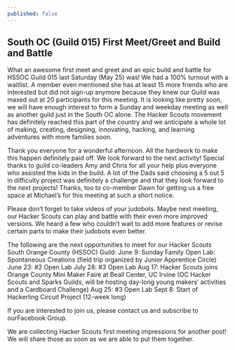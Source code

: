 ```yaml
---
published: false
---
```

## South OC (Guild 015) First Meet/Greet and Build and Battle


What an awesome first meet and greet and an epic build and battle for HSSOC Guild 015 last Saturday (May 25) was! We had a 100% turnout with a waitlist. A member even mentioned she has at least 15 more friends who are interested but did not sign-up anymore because they knew our Guild was maxed out at 20 participants for this meeting. It is looking like pretty soon, we will have enough interest to form a Sunday and weekday meeting as well as another guild just in the South OC alone.  The Hacker Scouts movement has definitely reached this part of the country and we anticipate a whole lot of making, creating, designing, innovating, hacking, and learning adventures with more families soon. 



Thank you everyone for a wonderful afternoon. All the hardwork to make this happen definitely paid off. We look forward to the next activity! Special thanks to guild co-leaders Amy and Chris for all your help plus everyone who assisted the kids in the build. A lot of the Dads said choosing a 5 out 5 in difficulty project was definitely a challenge and that they look forward to the next projects! Thanks, too to co-member Dawn for getting us a free space at Michael’s for this meeting at such a short notice.

Please don’t forget to take videos of your judobots. Maybe next meeting, our Hacker Scouts can play and battle with their even more improved versions.  We heard a few who couldn’t wait to add more features or revise certain parts to make their judobots even better.

The following are the next opportunities to meet for our Hacker Scouts South Orange County (HSSOC) Guild:
June 9: Sunday Family Open Lab: Spontaneous Creations (field trip organized by Junior Apprentice Circle)
June 23: #2 Open Lab
July 28: #3 Open Lab
Aug 17: Hacker Scouts joins Orange County Mini Maker Faire at Beall Center, UC Irvine
(OC Hacker Scouts and Sparks Guilds, will be hosting day-long young makers’ activities and a Cardboard Challenge)
Aug 25: #3 Open Lab
Sept 8: Start of Hackerling Circuit Project (12-week long)

If you are interested to join us, please contact us and subscribe to ourFacebook Group.

We are collecting Hacker Scouts first meeting impressions for another post! We will share those as soon as we are able to put them together.
